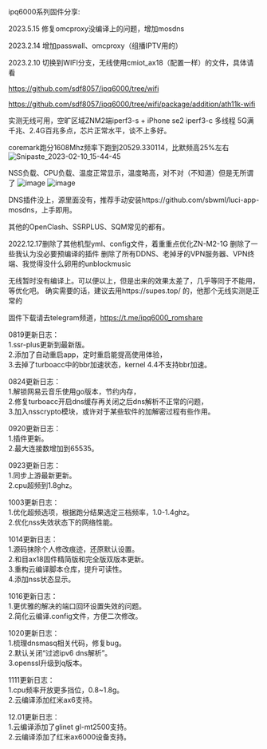 ipq6000系列固件分享:  

2023.5.15 修复omcproxy没编译上的问题，增加mosdns

2023.2.14 增加passwall、omcproxy（组播IPTV用的）

2023.2.10 切换到WIFI分支，无线使用cmiot_ax18（配置一样）的文件，具体请看

https://github.com/sdf8057/ipq6000/tree/wifi

https://github.com/sdf8057/ipq6000/tree/wifi/package/addition/ath11k-wifi

实测无线可用，空旷区域ZNM2端iperf3-s + iPhone se2 iperf3-c 多线程 5G满千兆、2.4G百兆多点，芯片正常水平，谈不上多好。

coremark跑分1608Mhz频率下跑到20529.330114，比默频高25%左右
![Snipaste_2023-02-10_15-44-45](https://user-images.githubusercontent.com/24839804/218046673-944e67ef-b5df-4fb2-830e-9f38c56c6830.png)


NSS负载、CPU负载、温度正常显示，温度略高，对不对（不知道）但是无所谓了
![image](https://user-images.githubusercontent.com/24839804/218046968-8ceb5617-3bea-47dc-8396-9a631f89aa1a.png)
![image](https://user-images.githubusercontent.com/24839804/218047155-271e611a-6b4f-4908-a695-1b7469b96a50.png)

DNS插件没上，源里面没有，推荐手动安装https://github.com/sbwml/luci-app-mosdns，上手即用。

其他的OpenClash、SSRPLUS、SQM常见的都有。


2022.12.17删除了其他机型yml、config文件，着重重点优化ZN-M2-1G
删除了一些我认为没必要预编译的插件
删除了所有DDNS、老掉牙的VPN服务器、VPN终端、我觉得没什么卵用的unblockmusic

无线暂时没有编译上。可以便以上，但是出来的效果太差了，几乎等同于不能用，等优化吧。
确实需要的话，建议去用https://supes.top/ 的，他那个无线实测是正常的



固件下载请去telegram频道，https://t.me/ipq6000_romshare

0819更新日志：  
1.ssr-plus更新到最新版。  
2.添加了自动重启app，定时重启能提高使用体验，  
3.去掉了turboacc中的bbr加速状态，kernel 4.4不支持bbr加速。  

0824更新日志：  
1.解锁网易云音乐使用go版本，节约内存，  
2.修复turboacc开启dns缓存再关闭之后dns解析不正常的问题，  
3.加入nsscrypto模块，或许对于某些软件的加解密过程有些作用。  

0920更新日志：  
1.插件更新。  
2.最大连接数增加到65535。  

0923更新日志：  
1.同步上游最新更新。  
2.cpu超频到1.8ghz。  

1003更新日志：  
1.优化超频选项，根据跑分结果选定三档频率，1.0-1.4ghz。  
2.优化nss失效状态下的网络性能。  

1014更新日志：  
1.源码抹除个人修改痕迹，还原默认设置。  
2.和目ax18固件精简版和完全版双版本更新。  
3.重构云编译脚本仓库，提升可读性。  
4.添加nss状态显示。  

1016更新日志：  
1.更优雅的解决的端口回环设置失效的问题。  
2.简化云编译.config文件，方便二次修改。

1020更新日志：  
1.梳理dnsmasq相关代码，修复bug。  
2.默认关闭“过滤ipv6 dns解析”。  
3.openssl升级到q版本。  

1111更新日志：  
1.cpu频率开放更多挡位，0.8~1.8g。  
2.云编译添加红米ax6支持。

12.01更新日志：  
1.云编译添加了glinet gl-mt2500支持。  
2.云编译添加了红米ax6000设备支持。  
